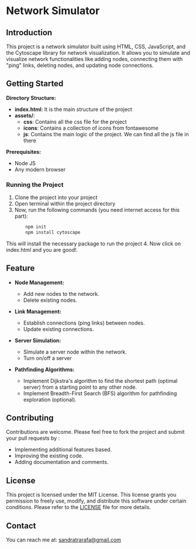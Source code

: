 # Network Simulator

## Introduction

This project is a network simulator built using HTML, CSS, JavaScript, and the Cytoscape library for network visualization. It allows you to simulate and visualize network functionalities like adding nodes, connecting them with "ping" links, deleting nodes, and updating node connections.

## Getting Started

**Directory Structure:**

* **index.html**: It is the main structure of the project
* **assets/**: 
    * **css**: Contains all the css file for the project
    * **icons**: Contains a collection of icons from fontawesome
    * **js**: Contains the main logic of the project. We can find all the js file in there

**Prerequisites:**

- Node JS
- Any modern browser

### Running the Project

1. Clone the project into your project
2. Open terminal within the project directory
3. Now, run the following commands (you need internet access for this part):
    ```bash
        npm init 
        npm install cytoscape
    ```
This will install the necessary package to run the project
4. Now click on index.html and you are good!.

## Feature

* **Node Management:**

    * Add new nodes to the network.
    * Delete existing nodes.

* **Link Management:**

    * Establish connections (ping links) between nodes.
    * Update existing connections.

* **Server Simulation:**

    * Simulate a server node within the network.
    * Turn on/off a server

* **Pathfinding Algorithms:**

    * Implement Dijkstra's algorithm to find the shortest path (optimal server) from a starting point to any other node.
    * Implement Breadth-First Search (BFS) algorithm for pathfinding exploration (optional).

## Contributing

Contributions are welcome. Please feel free to fork the project and submit your pull requests by :

* Implementing additional features based.
* Improving the existing code.
* Adding documentation and comments.

## License

This project is licensed under the MIT License. This license grants you permission to freely use, modify, and distribute this software under certain conditions. Please refer to the [LICENSE](./LICENSE) file for more details.

## Contact

You can reach me at: [sandratrarafa@gmail.com](mailto:sandratrarafa@gmai.com)
